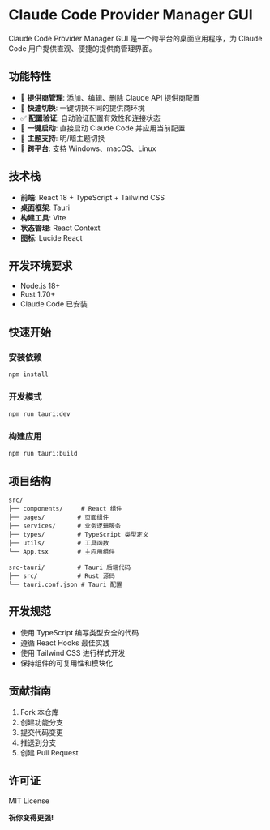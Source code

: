 # Claude Code Provider Manager GUI

Claude Code Provider Manager GUI 是一个跨平台的桌面应用程序，为 Claude Code 用户提供直观、便捷的提供商管理界面。

## 功能特性

- 🔧 **提供商管理**: 添加、编辑、删除 Claude API 提供商配置
- 🔄 **快速切换**: 一键切换不同的提供商环境
- ✅ **配置验证**: 自动验证配置有效性和连接状态
- 🚀 **一键启动**: 直接启动 Claude Code 并应用当前配置
- 🌙 **主题支持**: 明/暗主题切换
- 📱 **跨平台**: 支持 Windows、macOS、Linux

## 技术栈

- **前端**: React 18 + TypeScript + Tailwind CSS
- **桌面框架**: Tauri
- **构建工具**: Vite
- **状态管理**: React Context
- **图标**: Lucide React

## 开发环境要求

- Node.js 18+
- Rust 1.70+
- Claude Code 已安装

## 快速开始

### 安装依赖

```bash
npm install
```

### 开发模式

```bash
npm run tauri:dev
```

### 构建应用

```bash
npm run tauri:build
```

## 项目结构

```
src/
├── components/     # React 组件
├── pages/         # 页面组件
├── services/      # 业务逻辑服务
├── types/         # TypeScript 类型定义
├── utils/         # 工具函数
└── App.tsx        # 主应用组件

src-tauri/         # Tauri 后端代码
├── src/           # Rust 源码
└── tauri.conf.json # Tauri 配置
```

## 开发规范

- 使用 TypeScript 编写类型安全的代码
- 遵循 React Hooks 最佳实践
- 使用 Tailwind CSS 进行样式开发
- 保持组件的可复用性和模块化

## 贡献指南

1. Fork 本仓库
2. 创建功能分支
3. 提交代码变更
4. 推送到分支
5. 创建 Pull Request

## 许可证

MIT License

**祝你变得更强!**